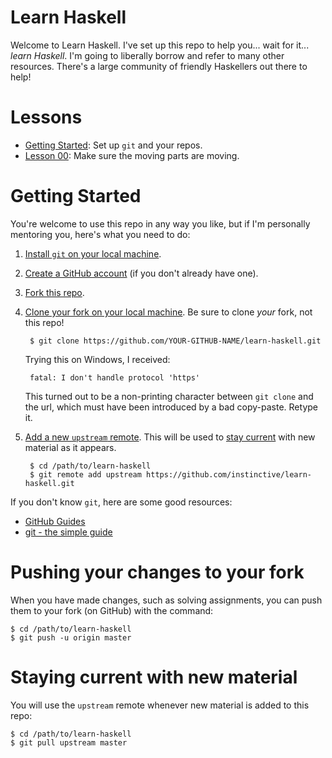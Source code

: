 # Learn Haskell

Welcome to Learn Haskell. I've set up this repo to help you... wait
for it... *learn Haskell*. I'm going to liberally borrow and refer to
many other resources. There's a large community of friendly
Haskellers out there to help!

# Lessons

* [Getting Started](#getting-started): Set up `git` and your repos.
* [Lesson 00](hw00): Make sure the moving parts are moving.

# Getting Started

You're welcome to use this repo in any way you like, but if I'm
personally mentoring you, here's what you need to do:

1. [Install `git` on your local machine](https://git-scm.com/downloads).
1. [Create a GitHub account](https://github.com/join) (if you don't already have one).
1. [Fork this repo](https://guides.github.com/activities/forking/).
1. [Clone your fork on your local
machine](https://help.github.com/articles/cloning-a-repository/).
Be sure to clone *your* fork, not this repo!

        $ git clone https://github.com/YOUR-GITHUB-NAME/learn-haskell.git

    Trying this on Windows, I received:

        fatal: I don't handle protocol 'https'

    This turned out to be a non-printing character between `git clone` and the
    url, which must have been introduced by a bad copy-paste. Retype it.

1. [Add a new `upstream` remote](https://help.github.com/articles/adding-a-remote/).
This will be used to [stay current](#staying-current) with new material as it appears.

        $ cd /path/to/learn-haskell
        $ git remote add upstream https://github.com/instinctive/learn-haskell.git

If you don't know `git`, here are some good resources:
* [GitHub Guides](https://guides.github.com/)
* [git - the simple guide](http://rogerdudler.github.io/git-guide/)

# Pushing your changes to your fork

When you have made changes, such as solving assignments, you can push them to
your fork (on GitHub) with the command:

    $ cd /path/to/learn-haskell
    $ git push -u origin master

# Staying current with new material

You will use the `upstream` remote whenever new material is added to this repo:

    $ cd /path/to/learn-haskell
    $ git pull upstream master
